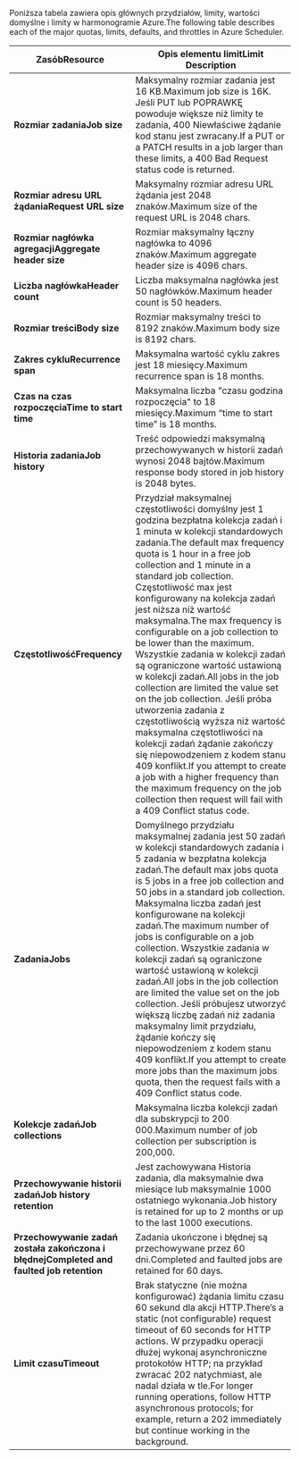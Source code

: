 <span data-ttu-id="10ec3-101">Poniższa tabela zawiera opis głównych przydziałów, limity, wartości domyślne i limity w harmonogramie Azure.</span><span class="sxs-lookup"><span data-stu-id="10ec3-101">The following table describes each of the major quotas, limits, defaults, and throttles in Azure Scheduler.</span></span>

| <span data-ttu-id="10ec3-102">Zasób</span><span class="sxs-lookup"><span data-stu-id="10ec3-102">Resource</span></span> | <span data-ttu-id="10ec3-103">Opis elementu limit</span><span class="sxs-lookup"><span data-stu-id="10ec3-103">Limit Description</span></span> |
| --- | --- |
| <span data-ttu-id="10ec3-104">**Rozmiar zadania**</span><span class="sxs-lookup"><span data-stu-id="10ec3-104">**Job size**</span></span> |<span data-ttu-id="10ec3-105">Maksymalny rozmiar zadania jest 16 KB.</span><span class="sxs-lookup"><span data-stu-id="10ec3-105">Maximum job size is 16K.</span></span> <span data-ttu-id="10ec3-106">Jeśli PUT lub POPRAWKĘ powoduje większe niż limity te zadania, 400 Niewłaściwe żądanie kod stanu jest zwracany.</span><span class="sxs-lookup"><span data-stu-id="10ec3-106">If a PUT or a PATCH results in a job larger than these limits, a 400 Bad Request status code is returned.</span></span> |
| <span data-ttu-id="10ec3-107">**Rozmiar adresu URL żądania**</span><span class="sxs-lookup"><span data-stu-id="10ec3-107">**Request URL size**</span></span> |<span data-ttu-id="10ec3-108">Maksymalny rozmiar adresu URL żądania jest 2048 znaków.</span><span class="sxs-lookup"><span data-stu-id="10ec3-108">Maximum size of the request URL is 2048 chars.</span></span> |
| <span data-ttu-id="10ec3-109">**Rozmiar nagłówka agregacji**</span><span class="sxs-lookup"><span data-stu-id="10ec3-109">**Aggregate header size**</span></span> |<span data-ttu-id="10ec3-110">Rozmiar maksymalny łączny nagłówka to 4096 znaków.</span><span class="sxs-lookup"><span data-stu-id="10ec3-110">Maximum aggregate header size is 4096 chars.</span></span> |
| <span data-ttu-id="10ec3-111">**Liczba nagłówka**</span><span class="sxs-lookup"><span data-stu-id="10ec3-111">**Header count**</span></span> |<span data-ttu-id="10ec3-112">Liczba maksymalna nagłówka jest 50 nagłówków.</span><span class="sxs-lookup"><span data-stu-id="10ec3-112">Maximum header count is 50 headers.</span></span> |
| <span data-ttu-id="10ec3-113">**Rozmiar treści**</span><span class="sxs-lookup"><span data-stu-id="10ec3-113">**Body size**</span></span> |<span data-ttu-id="10ec3-114">Rozmiar maksymalny treści to 8192 znaków.</span><span class="sxs-lookup"><span data-stu-id="10ec3-114">Maximum body size is 8192 chars.</span></span> |
| <span data-ttu-id="10ec3-115">**Zakres cyklu**</span><span class="sxs-lookup"><span data-stu-id="10ec3-115">**Recurrence span**</span></span> |<span data-ttu-id="10ec3-116">Maksymalna wartość cyklu zakres jest 18 miesięcy.</span><span class="sxs-lookup"><span data-stu-id="10ec3-116">Maximum recurrence span is 18 months.</span></span> |
| <span data-ttu-id="10ec3-117">**Czas na czas rozpoczęcia**</span><span class="sxs-lookup"><span data-stu-id="10ec3-117">**Time to start time**</span></span> |<span data-ttu-id="10ec3-118">Maksymalna liczba "czasu godzina rozpoczęcia" to 18 miesięcy.</span><span class="sxs-lookup"><span data-stu-id="10ec3-118">Maximum “time to start time” is 18 months.</span></span> |
| <span data-ttu-id="10ec3-119">**Historia zadania**</span><span class="sxs-lookup"><span data-stu-id="10ec3-119">**Job history**</span></span> |<span data-ttu-id="10ec3-120">Treść odpowiedzi maksymalną przechowywanych w historii zadań wynosi 2048 bajtów.</span><span class="sxs-lookup"><span data-stu-id="10ec3-120">Maximum response body stored in job history is 2048 bytes.</span></span> |
| <span data-ttu-id="10ec3-121">**Częstotliwość**</span><span class="sxs-lookup"><span data-stu-id="10ec3-121">**Frequency**</span></span> |<span data-ttu-id="10ec3-122">Przydział maksymalnej częstotliwości domyślny jest 1 godzina bezpłatna kolekcja zadań i 1 minuta w kolekcji standardowych zadania.</span><span class="sxs-lookup"><span data-stu-id="10ec3-122">The default max frequency quota is 1 hour in a free job collection and 1 minute in a standard job collection.</span></span> <span data-ttu-id="10ec3-123">Częstotliwość max jest konfigurowany na kolekcja zadań jest niższa niż wartość maksymalna.</span><span class="sxs-lookup"><span data-stu-id="10ec3-123">The max frequency is configurable on a job collection to be lower than the maximum.</span></span> <span data-ttu-id="10ec3-124">Wszystkie zadania w kolekcji zadań są ograniczone wartość ustawioną w kolekcji zadań.</span><span class="sxs-lookup"><span data-stu-id="10ec3-124">All jobs in the job collection are limited the value set on the job collection.</span></span> <span data-ttu-id="10ec3-125">Jeśli próba utworzenia zadania z częstotliwością wyższa niż wartość maksymalna częstotliwości na kolekcji zadań żądanie zakończy się niepowodzeniem z kodem stanu 409 konflikt.</span><span class="sxs-lookup"><span data-stu-id="10ec3-125">If you attempt to create a job with a higher frequency than the maximum frequency on the job collection then request will fail with a 409 Conflict status code.</span></span> |
| <span data-ttu-id="10ec3-126">**Zadania**</span><span class="sxs-lookup"><span data-stu-id="10ec3-126">**Jobs**</span></span> |<span data-ttu-id="10ec3-127">Domyślnego przydziału maksymalnej zadania jest 50 zadań w kolekcji standardowych zadania i 5 zadania w bezpłatna kolekcja zadań.</span><span class="sxs-lookup"><span data-stu-id="10ec3-127">The default max jobs quota is 5 jobs in a free job collection and 50 jobs in a standard job collection.</span></span> <span data-ttu-id="10ec3-128">Maksymalna liczba zadań jest konfigurowane na kolekcji zadań.</span><span class="sxs-lookup"><span data-stu-id="10ec3-128">The maximum number of jobs is configurable on a job collection.</span></span> <span data-ttu-id="10ec3-129">Wszystkie zadania w kolekcji zadań są ograniczone wartość ustawioną w kolekcji zadań.</span><span class="sxs-lookup"><span data-stu-id="10ec3-129">All jobs in the job collection are limited the value set on the job collection.</span></span> <span data-ttu-id="10ec3-130">Jeśli próbujesz utworzyć większą liczbę zadań niż zadania maksymalny limit przydziału, żądanie kończy się niepowodzeniem z kodem stanu 409 konflikt.</span><span class="sxs-lookup"><span data-stu-id="10ec3-130">If you attempt to create more jobs than the maximum jobs quota, then the request fails with a 409 Conflict status code.</span></span> |
| <span data-ttu-id="10ec3-131">**Kolekcje zadań**</span><span class="sxs-lookup"><span data-stu-id="10ec3-131">**Job collections**</span></span> |<span data-ttu-id="10ec3-132">Maksymalna liczba kolekcji zadań dla subskrypcji to 200 000.</span><span class="sxs-lookup"><span data-stu-id="10ec3-132">Maximum number of job collection per subscription is 200,000.</span></span> |
| <span data-ttu-id="10ec3-133">**Przechowywanie historii zadań**</span><span class="sxs-lookup"><span data-stu-id="10ec3-133">**Job history retention**</span></span> |<span data-ttu-id="10ec3-134">Jest zachowywana Historia zadania, dla maksymalnie dwa miesiące lub maksymalnie 1000 ostatniego wykonania.</span><span class="sxs-lookup"><span data-stu-id="10ec3-134">Job history is retained for up to 2 months or up to the last 1000 executions.</span></span> |
| <span data-ttu-id="10ec3-135">**Przechowywanie zadań została zakończona i błędnej**</span><span class="sxs-lookup"><span data-stu-id="10ec3-135">**Completed and faulted job retention**</span></span> |<span data-ttu-id="10ec3-136">Zadania ukończone i błędnej są przechowywane przez 60 dni.</span><span class="sxs-lookup"><span data-stu-id="10ec3-136">Completed and faulted jobs are retained for 60 days.</span></span> |
| <span data-ttu-id="10ec3-137">**Limit czasu**</span><span class="sxs-lookup"><span data-stu-id="10ec3-137">**Timeout**</span></span> |<span data-ttu-id="10ec3-138">Brak statyczne (nie można konfigurować) żądania limitu czasu 60 sekund dla akcji HTTP.</span><span class="sxs-lookup"><span data-stu-id="10ec3-138">There’s a static (not configurable) request timeout of 60 seconds for HTTP actions.</span></span> <span data-ttu-id="10ec3-139">W przypadku operacji dłużej wykonaj asynchroniczne protokołów HTTP; na przykład zwracać 202 natychmiast, ale nadal działa w tle.</span><span class="sxs-lookup"><span data-stu-id="10ec3-139">For longer running operations, follow HTTP asynchronous protocols; for example, return a 202 immediately but continue working in the background.</span></span> |

